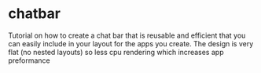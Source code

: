 # chatbar
Tutorial on how to create a chat bar that is reusable and efficient that you can easily include in your layout for the apps you create. The design is very flat (no nested layouts) so less cpu rendering which increases app preformance
